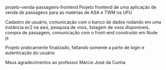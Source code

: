 projeto-venda-passagens-frontend
Projeto frontend de uma aplicação de venda de passagens para as matérias de ASA e TWM na UFU

Cadastro de usuário, comunicação com o banco de dados rodando em uma instância ec2 na aws, pesquisa de voos, listagem de voos disponíveis, compra de passagem, comunicação com o front-end construído em Node js

Projeto praticamente finalizado, faltando somente a parte de login e autenticação do usuário

Meus agradecimentos ao professor Márcio José da Cunha
